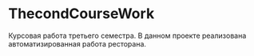 # ThecondCourseWork

Курсовая работа третьего семестра. 
В данном проекте реализована автоматизированная работа ресторана.
